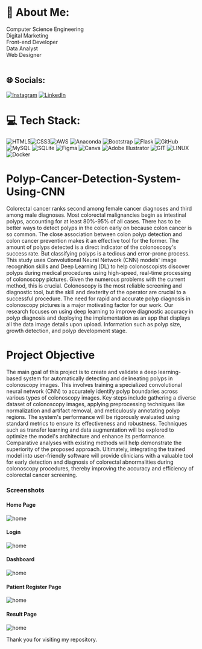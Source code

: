 # 💫 About Me:
Computer Science Engineering <br>Digital Marketing<br>Front-end Developer<br>Data Analyst<br>Web Designer<br> <br>

## 🌐 Socials:
[![Instagram](https://img.shields.io/badge/Instagram-%23E4405F.svg?logo=Instagram&logoColor=white)](https://instagram.com/jagan_saravana) [![LinkedIn](https://img.shields.io/badge/LinkedIn-%230077B5.svg?logo=linkedin&logoColor=white)](www.linkedin.com/in/jagan-saravana-n) 

# 💻 Tech Stack:
![HTML5](https://img.shields.io/badge/html5-%23E34F26.svg?style=for-the-badge&logo=html5&logoColor=white)![CSS3](https://img.shields.io/badge/css3-%231572B6.svg?style=for-the-badge&logo=css3&logoColor=white)![AWS](https://img.shields.io/badge/AWS-%23FF9900.svg?style=for-the-badge&logo=amazon-aws&logoColor=white) ![Anaconda](https://img.shields.io/badge/Anaconda-%2344A833.svg?style=for-the-badge&logo=anaconda&logoColor=white) ![Bootstrap](https://img.shields.io/badge/bootstrap-%23563D7C.svg?style=for-the-badge&logo=bootstrap&logoColor=white) ![Flask](https://img.shields.io/badge/flask-%23000.svg?style=for-the-badge&logo=flask&logoColor=white) ![GitHub](https://img.shields.io/badge/GitHub-%23121011.svg?style=for-the-badge&logo=github&logoColor=white)   ![MySQL](https://img.shields.io/badge/mysql-%2300f.svg?style=for-the-badge&logo=mysql&logoColor=white) ![SQLite](https://img.shields.io/badge/sqlite-%2307405e.svg?style=for-the-badge&logo=sqlite&logoColor=white) ![Figma](https://img.shields.io/badge/figma-%23F24E1E.svg?style=for-the-badge&logo=figma&logoColor=white) ![Canva](https://img.shields.io/badge/Canva-%2300C4CC.svg?style=for-the-badge&logo=Canva&logoColor=white) ![Adobe Illustrator](https://img.shields.io/badge/adobeillustrator-%23FF9A00.svg?style=for-the-badge&logo=adobeillustrator&logoColor=white) ![GIT](https://img.shields.io/badge/Git-fc6d26?style=for-the-badge&logo=git&logoColor=white) ![LINUX](https://img.shields.io/badge/Linux-FCC624?style=for-the-badge&logo=linux&logoColor=black) ![Docker](https://img.shields.io/badge/docker-%230db7ed.svg?style=for-the-badge&logo=docker&logoColor=white)
# Polyp-Cancer-Detection-System-Using-CNN
Colorectal cancer ranks second among female cancer diagnoses and third among male diagnoses. Most colorectal malignancies begin as intestinal polyps, accounting for at least 80%-95% of all cases. There has to be better ways to detect polyps in the colon early on because colon cancer is so common. The close association between colon polyp detection and colon cancer prevention makes it an effective tool for the former. The amount of polyps detected is a direct indicator of the colonoscopy's success rate. But classifying polyps is a tedious and error-prone process. This study uses Convolutional Neural Network (CNN) models' image recognition skills and Deep Learning (DL) to help colonoscopists discover polyps during medical procedures using high-speed, real-time processing of colonoscopy pictures. Given the numerous problems with the current method, this is crucial. Colonoscopy is the most reliable screening and diagnostic tool, but the skill and dexterity of the operator are crucial to a successful procedure. The need for rapid and accurate polyp diagnosis in colonoscopy pictures is a major motivating factor for our work. Our research focuses on using deep learning to improve diagnostic accuracy in polyp diagnosis and deploying the implementation as an app that displays all the data image details upon upload. Information such as polyp size, growth detection, and polyp development stage.
# Project Objective
The main goal of this project is to create and validate a deep learning- based system for automatically detecting and delineating polyps in colonoscopy images. This involves training a specialized convolutional neural network (CNN) to accurately identify polyp boundaries across various types of colonoscopy images. Key steps include gathering a diverse dataset of colonoscopy images, applying preprocessing techniques like normalization and artifact removal, and meticulously annotating polyp regions. The system's performance will be rigorously evaluated using standard metrics to ensure its effectiveness and robustness.
Techniques such as transfer learning and data augmentation will be explored to optimize the model's architecture and enhance its performance. Comparative analyses with existing methods will help demonstrate the superiority of the proposed approach. Ultimately, integrating the trained model into user-friendly software will provide clinicians with a valuable tool for early detection and diagnosis of colorectal abnormalities during colonoscopy procedures, thereby improving the accuracy and efficiency of colorectal cancer screening.
### Screenshots

#### Home Page
![home](https://github.com/JaganSaravana07/polyp-cancer-detection-system-using-cnn/blob/main/Screenshots/project%20home%20page.png)

#### Login
![home](https://github.com/JaganSaravana07/polyp-cancer-detection-system-using-cnn/blob/main/Screenshots/project%20login%20page.png)

#### Dashboard
![home](https://github.com/JaganSaravana07/polyp-cancer-detection-system-using-cnn/blob/main/Screenshots/project%20dashboard%20page.png)

#### Patient Register Page
![home](https://github.com/JaganSaravana07/polyp-cancer-detection-system-using-cnn/blob/main/Screenshots/project%20patient%20details%20entry%20page.png)
#### Result Page
![home](https://github.com/JaganSaravana07/polyp-cancer-detection-system-using-cnn/blob/main/Screenshots/Final%20Output%20image.jpg)

Thank you for visiting my repository.
